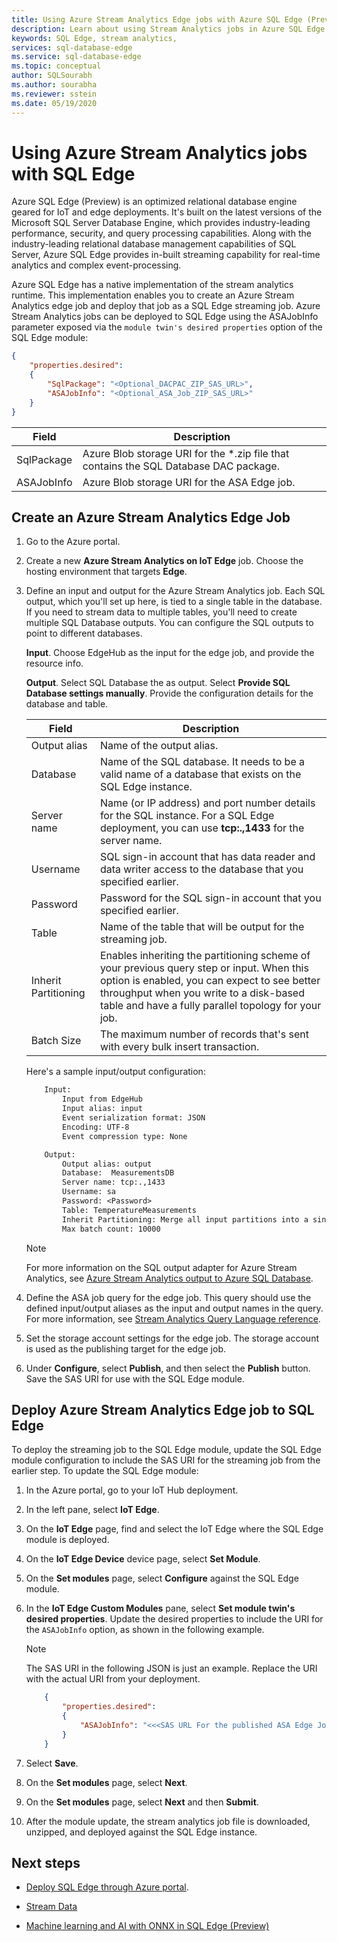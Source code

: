 ```yaml
---
title: Using Azure Stream Analytics Edge jobs with Azure SQL Edge (Preview)
description: Learn about using Stream Analytics jobs in Azure SQL Edge (Preview)
keywords: SQL Edge, stream analytics, 
services: sql-database-edge
ms.service: sql-database-edge
ms.topic: conceptual
author: SQLSourabh
ms.author: sourabha
ms.reviewer: sstein
ms.date: 05/19/2020
---
```


# Using Azure Stream Analytics jobs with SQL Edge

Azure SQL Edge (Preview) is an optimized relational database engine geared for IoT and edge deployments. It's built on the latest versions of the Microsoft SQL Server Database Engine, which provides industry-leading performance, security, and query processing capabilities. Along with the industry-leading relational database management capabilities of SQL Server, Azure SQL Edge provides in-built streaming capability for real-time analytics and complex event-processing.

Azure SQL Edge has a native implementation of the stream analytics runtime. This implementation enables you to create an Azure Stream Analytics edge job and deploy that job as a SQL Edge streaming job. Azure Stream Analytics jobs can be deployed to SQL Edge using the ASAJobInfo parameter exposed via the `module twin's desired properties` option of the SQL Edge module:

```json
{
    "properties.desired":
    {
        "SqlPackage": "<Optional_DACPAC_ZIP_SAS_URL>",
        "ASAJobInfo": "<Optional_ASA_Job_ZIP_SAS_URL>"
    }
}
```

|Field | Description |
|------|-------------|
| SqlPackage | Azure Blob storage URI for the *.zip file that contains the SQL Database DAC package.
| ASAJobInfo | Azure Blob storage URI for the ASA Edge job.

## Create an Azure Stream Analytics Edge Job

1. Go to the Azure portal.

2. Create a new **Azure Stream Analytics on IoT Edge** job. Choose the hosting environment that targets **Edge**.

3. Define an input and output for the Azure Stream Analytics job. Each SQL output, which you'll set up here, is tied to a single table in the database. If you need to stream data to multiple tables, you'll need to create multiple SQL Database outputs. You can configure the SQL outputs to point to different databases.

    **Input**. Choose EdgeHub as the input for the edge job, and provide the resource info.

    **Output**. Select SQL Database the as output. Select **Provide SQL Database settings manually**. Provide the configuration details for the database and table.

    |Field      | Description |
    |---------------|-------------|
    |Output alias | Name of the output alias.|
    |Database | Name of the SQL database. It needs to be a valid name of a database that exists on the SQL Edge instance.|
    |Server name | Name (or IP address) and port number details for the SQL instance. For a SQL Edge deployment, you can use **tcp:.,1433** for the server name.|
    |Username | SQL sign-in account that has data reader and data writer access to the database that you specified earlier.|
    |Password | Password for the SQL sign-in account that you specified earlier.|
    |Table | Name of the table that will be output for the streaming job.|
    |Inherit Partitioning| Enables inheriting the partitioning scheme of your previous query step or input. When this option is enabled, you can expect to see better throughput when you write to a disk-based table and have a fully parallel topology for your job.|
    |Batch Size| The maximum number of records that's sent with every bulk insert transaction.|

    Here's a sample input/output configuration:

    ```txt
        Input:
            Input from EdgeHub
            Input alias: input
            Event serialization format: JSON
            Encoding: UTF-8
            Event compression type: None

        Output:
            Output alias: output
            Database:  MeasurementsDB
            Server name: tcp:.,1433
            Username: sa
            Password: <Password>
            Table: TemperatureMeasurements
            Inherit Partitioning: Merge all input partitions into a single writer
            Max batch count: 10000
    ```

    > [!NOTE]
    > For more information on the SQL output adapter for Azure Stream Analytics, see [Azure Stream Analytics output to Azure SQL Database](../stream-analytics/stream-analytics-sql-output-perf.md).

4. Define the ASA job query for the edge job. This query should use the defined input/output aliases as the input and output names in the query. For more information, see [Stream Analytics Query Language reference](https://docs.microsoft.com/stream-analytics-query/stream-analytics-query-language-reference).

5. Set the storage account settings for the edge job. The storage account is used as the publishing target for the edge job.

6. Under **Configure**, select **Publish**, and then select the **Publish** button. Save the SAS URI for use with the SQL Edge module.

## Deploy Azure Stream Analytics Edge job to SQL Edge

To deploy the streaming job to the SQL Edge module, update the SQL Edge module configuration to include the SAS URI for the streaming job from the earlier step. To update the SQL Edge module:

1. In the Azure portal, go to your IoT Hub deployment.

2. In the left pane, select **IoT Edge**.

3. On the **IoT Edge** page, find and select the IoT Edge where the SQL Edge module is deployed.

4. On the **IoT Edge Device** device page, select **Set Module**.

5. On the **Set modules** page, select **Configure** against the SQL Edge module.

6. In the **IoT Edge Custom Modules** pane, select **Set module twin's desired properties**. Update the desired properties to include the URI for the `ASAJobInfo` option, as shown in the following example.

    > [!NOTE]
    > The SAS URI in the following JSON is just an example. Replace the URI with the actual URI from your deployment.

    ```json
        {
            "properties.desired":
            {
                "ASAJobInfo": "<<<SAS URL For the published ASA Edge Job>>>>"
            }
        }
    ```

7. Select **Save**.

8. On the **Set modules** page, select **Next**.

9. On the **Set modules** page, select **Next** and then **Submit**.

10. After the module update, the stream analytics job file is downloaded, unzipped, and deployed against the SQL Edge instance.

## Next steps

- [Deploy SQL Edge through Azure portal](deploy-portal.md).

- [Stream Data](stream-data.md)

- [Machine learning and AI with ONNX in SQL Edge (Preview)](onnx-overview.md)
